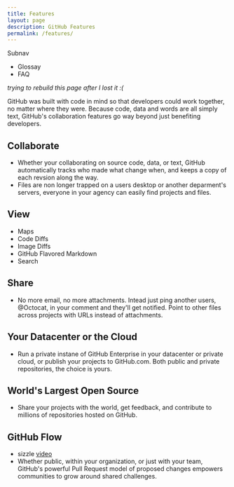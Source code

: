 ```yaml
---
title: Features
layout: page
description: GitHub Features
permalink: /features/
---
```


Subnav
- Glossay
- FAQ

_trying to rebuild this page after I lost it :(_

GitHub was built with code in mind so that developers could work together, no matter where they were. Because code, data and words are all simply text, GitHub's collaboration features go way beyond just benefiting developers.

## Collaborate
- Whether your collaborating on source code, data, or text, GitHub automatically tracks who made what change when, and keeps a copy of each revsion along the way.
- Files are non longer trapped on a users desktop or another deparment's servers, everyone in your agency can easily find projects and files.

## View
- Maps
- Code Diffs
- Image Diffs
- GitHub Flavored Markdown
- Search

## Share
- No more email, no more attachments. Intead just ping another users, @Octocat, in your comment and they'll get notified. Point to other files across projects with URLs instead of attachments.

## Your Datacenter or the Cloud
- Run a private instane of GitHub Enterprise in your datacenter or private cloud, or publish your projects to GitHub.com. Both public and private repositories, the choice is yours.

## World's Largest Open Source
- Share your projects with the world, get feedback, and contribute to millions of repositories hosted on GitHub.

## GitHub Flow
- sizzle [video](http://www.youtube.com/watch?v=l_T3XEgXl14)
- Whether public, within your organization, or just with your team, GitHub's powerful Pull Request model of proposed changes empowers communities to grow around shared challenges.